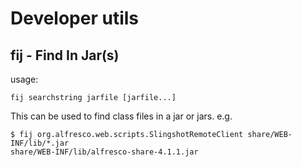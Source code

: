 Developer utils
===============

fij - Find In Jar(s)
--------------------

usage:

    fij searchstring jarfile [jarfile...]

This can be used to find class files in a jar or jars.
e.g.

    $ fij org.alfresco.web.scripts.SlingshotRemoteClient share/WEB-INF/lib/*.jar 
    share/WEB-INF/lib/alfresco-share-4.1.1.jar
